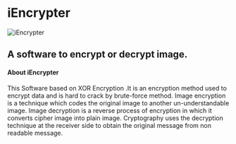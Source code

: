 # iEncrypter

![iEncrypter](https://user-images.githubusercontent.com/76870141/148881974-571ef989-63c1-4dbc-a382-c0513916da4b.png)

<h2>A software to encrypt or decrypt image.</h2>

<h4>About iEncrypter</h4>

This Software based on XOR Encryption .It is an encryption method used to encrypt data and is hard to crack by brute-force method.
Image encryption is a technique which codes the original image to another un-understandable image.
Image decryption is a reverse process of encryption in which it converts cipher image into plain image.
Cryptography uses the decryption technique at the receiver side to obtain the original message from non readable message.
